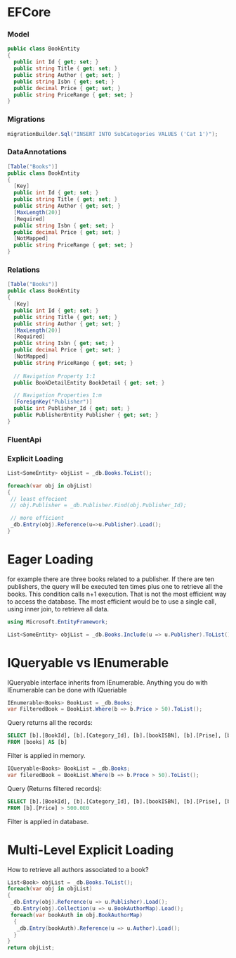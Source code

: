 # EFCore

### Model
```c#
public class BookEntity
{
  public int Id { get; set; }
  public string Title { get; set; }
  public string Author { get; set; }
  public string Isbn { get; set; }
  public decimal Price { get; set; }
  public string PriceRange { get; set; }
}
```
### Migrations
```c#
migrationBuilder.Sql("INSERT INTO SubCategories VALUES ('Cat 1')");
```
### DataAnnotations
```c#
[Table("Books")]
public class BookEntity
{
  [Key]
  public int Id { get; set; }
  public string Title { get; set; }
  public string Author { get; set; }
  [MaxLength(20)]
  [Required]
  public string Isbn { get; set; }
  public decimal Price { get; set; }
  [NotMapped]
  public string PriceRange { get; set; }
}
```
### Relations
```c#
[Table("Books")]
public class BookEntity
{
  [Key]
  public int Id { get; set; }
  public string Title { get; set; }
  public string Author { get; set; }
  [MaxLength(20)]
  [Required]
  public string Isbn { get; set; }
  public decimal Price { get; set; }
  [NotMapped]
  public string PriceRange { get; set; }
  
  // Navigation Property 1:1
  public BookDetailEntity BookDetail { get; set; }

  // Navigation Properties 1:m
  [ForeignKey("Publisher")]
  public int Publisher_Id { get; set; }
  public PublisherEntity Publisher { get; set; }
}
```
### FluentApi

### Explicit Loading
```c#
List<SomeEntity> objList = _db.Books.ToList();

foreach(var obj in objList)
{
 // least effecient
 // obj.Publisher = _db.Publisher.Find(obj.Publisher_Id);

 // more efficient
 _db.Entry(obj).Reference(u=>u.Publisher).Load();
}
```
# Eager Loading

for example there are three books related to a publisher. If there are ten publishers, the query will be executed ten times plus one to retrieve all the books. This condition calls n+1 execution. That is not the most efficient way to access the database. The most efficient would be to use a single call, using inner join, to retrieve all data.
```c#
using Microsoft.EntityFramework;

List<SomeEntity> objList = _db.Books.Include(u => u.Publisher).ToList();
```
# IQueryable vs IEnumerable


IQueryable interface inherits from IEnumerable.
Anything you do with IEnumerable can be done with IQueriable
```c#
IEnumerable<Books> BookLust = _db.Books;
var FilteredBook = BookList.Where(b => b.Price > 50).ToList();
```
Query returns all the records:
```sql
SELECT [b].[BookId], [b].[Category_Id], [b].[bookISBN], [b].[Prise], [b].[Publisher_Id], [b].[Title]
FROM [books] AS [b]
```
Filter is applied in memory.

```c#
IQueryable<Books> BookList = _db.Books;
var fileredBook = BookList.Where(b => b.Proce > 50).ToList();
```
Query (Returns filtered records):
```sql
SELECT [b].[BookId], [b].[Category_Id], [b].[bookISBN], [b].[Prise], [b].[Publisher_Id], [b].[Title]
FROM [b].[Price] > 500.0E0
```
Filter is applied in database.

# Multi-Level Explicit Loading

How to retrieve all authors associated to a book?
```c#
List<Book> objList = _db.Books.ToList();
foreach(var obj in objList)
{
 _db.Entry(obj).Reference(u => u.Publisher).Load();
 _db.Entry(obj).Collection(u => u.BookAuthorMap).Load();
 foreach(var bookAuth in obj.BookAuthorMap)
  {
   _db.Entry(bookAuth).Reference(u => u.Author).Load();
  }
}
return objList;
```
